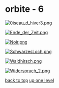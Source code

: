 # orbite - 6
[![0iseau_d_hiver3.png](https://raw.githubusercontent.com/buckmanc/wallpapers/main/mobile/orbite/0iseau_d_hiver3.png "0iseau_d_hiver3.png")](https://raw.githubusercontent.com/buckmanc/wallpapers/main/mobile/orbite/0iseau_d_hiver3.png)

[![Ende_der_Zeit.png](https://raw.githubusercontent.com/buckmanc/wallpapers/main/mobile/orbite/Ende_der_Zeit.png "Ende_der_Zeit.png")](https://raw.githubusercontent.com/buckmanc/wallpapers/main/mobile/orbite/Ende_der_Zeit.png)

[![Noir.png](https://raw.githubusercontent.com/buckmanc/wallpapers/main/mobile/orbite/Noir.png "Noir.png")](https://raw.githubusercontent.com/buckmanc/wallpapers/main/mobile/orbite/Noir.png)

[![SchwarzesLoch.png](https://raw.githubusercontent.com/buckmanc/wallpapers/main/mobile/orbite/SchwarzesLoch.png "SchwarzesLoch.png")](https://raw.githubusercontent.com/buckmanc/wallpapers/main/mobile/orbite/SchwarzesLoch.png)

[![Waldhirsch.png](https://raw.githubusercontent.com/buckmanc/wallpapers/main/mobile/orbite/Waldhirsch.png "Waldhirsch.png")](https://raw.githubusercontent.com/buckmanc/wallpapers/main/mobile/orbite/Waldhirsch.png)

[![Widerspruch_2.png](https://raw.githubusercontent.com/buckmanc/wallpapers/main/mobile/orbite/Widerspruch_2.png "Widerspruch_2.png")](https://raw.githubusercontent.com/buckmanc/wallpapers/main/mobile/orbite/Widerspruch_2.png)



[back to top](#)
[up one level](/mobile/README.MD)

